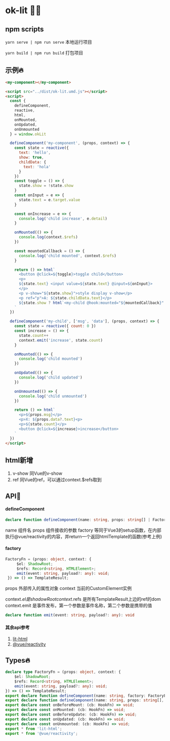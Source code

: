 # ok-lit 🖖🔥

## npm scripts 
`yarn serve | npm run serve` 本地运行项目

`yarn build | npm run build` 打包项目

## 示例🔥

```html
<my-component></my-component>

<script src="../dist/ok-lit.umd.js"></script>
<script>
  const {
    defineComponent,
    reactive,
    html,
    onMounted,
    onUpdated,
    onUnmounted
  } = window.okLit

  defineComponent('my-component', (props, context) => {
    const state = reactive({
      text: 'hello',
      show: true,
      childData: {
        text: 'hola'
      }
    })
    const toggle = () => {
      state.show = !state.show
    }
    const onInput = e => {
      state.text = e.target.value
    }

    const onIncrease = e => {
      console.log('child increase', e.detail)
    }

    onMounted(() => {
      console.log(context.$refs)
    })

    const mountedCallback = () => {
      console.log('child mounted', context.$refs)
    }

    return () => html`
      <button @click=${toggle}>toggle child</button>
      <p>
      ${state.text} <input value=${state.text} @input=${onInput}>
      </p>
      <p v-show="${state.show}">style display v-show</p>
      <p ref="p">A: ${state.childData.text}</p>
      ${state.show ? html`<my-child @hook:mounted="${mountedCallback}" ref="myChild" msg=${state.text} .data=${state.childData} @increase="${onIncrease}"></my-child>` : ``}
    `
  })

  defineComponent('my-child', ['msg', 'data'], (props, context) => {
    const state = reactive({ count: 0 })
    const increase = () => {
      state.count++
      context.emit('increase', state.count)
    }

    onMounted(() => {
      console.log('child mounted')
    })

    onUpdated(() => {
      console.log('child updated')
    })

    onUnmounted(() => {
      console.log('child unmounted')
    })

    return () => html`
      <p>${props.msg}</p>
      <p>X: ${props.data?.text}<p>
      <p>${state.count}</p>
      <button @click=${increase}>increase</button>
    `
  })
</script>

```

## html新增
1. v-show 同Vue的v-show
2. ref    同Vue的ref，可以通过context.$refs取到

## API🖖
#### defineComponent
```typescript
declare function defineComponent(name: string, props: string[] | FactoryFn, factory?: FactoryFn)
```

name 组件名
props 组件接收的参数
factory 等同于Vue3的setup函数，在内部执行@vue/reactivity的内容，并return一个返回htmlTemplate的函数(参考上例)

#### factory
```typescript
FactoryFn = (props: object, context: {
     $el: ShadowRoot;
     $refs: Record<string, HTMLElement>;
     emit(event: string, payload?: any): void;
 }) => () => TemplateResult;
```
props 外部传入的属性对象
context 当前的CustomElement实例

context.$el 是shadowRoot
context.$refs 是所有TemplateResult上边的ref的dom
context.emit 是事件发布，第一个参数是事件名称，第二个参数是携带的值
```typescript
declare function emit(event: string, payload?: any): void
```


#### 其余api参考
1. [lit-html](https://lit-html.polymer-project.org/guide)
2. [@vue/reactivity](https://github.com/vuejs/vue-next/blob/master/packages/reactivity/src/index.ts)



## Types🔥
```typescript
declare type FactoryFn = (props: object, context: {
    $el: ShadowRoot;
    $refs: Record<string, HTMLElement>;
    emit(event: string, payload?: any): void;
}) => () => TemplateResult;
export declare function defineComponent(name: string, factory: FactoryFn): void;
export declare function defineComponent(name: string, props: string[], factory: FactoryFn): void;
export declare const onBeforeMount: (cb: HookFn) => void;
export declare const onMounted: (cb: HookFn) => void;
export declare const onBeforeUpdate: (cb: HookFn) => void;
export declare const onUpdated: (cb: HookFn) => void;
export declare const onUnmounted: (cb: HookFn) => void;
export * from 'lit-html';
export * from '@vue/reactivity';
```
